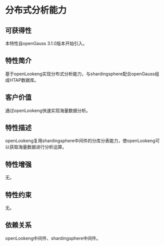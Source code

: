 # 分布式分析能力<a name="ZH-CN_TOPIC_0000001363569014"></a>

## 可获得性<a name="section8727154203020"></a>

本特性自openGauss 3.1.0版本开始引入。

## 特性简介<a name="section3945158123013"></a>

基于openLookeng实现分布式分析能力，与shardingsphere配合openGauss组成HTAP数据库。

## 客户价值<a name="section195933313110"></a>

通过openLookeng快速实现海量数据分析。

## 特性描述<a name="section1267218711317"></a>

openLookeng复用shardingsphere中间件的分库分表能力，使openLookeng可以获取海量数据进行分析运算。

## 特性增强<a name="section92431512103117"></a>

无。

## 特性约束<a name="section57791617103114"></a>

无。

## 依赖关系<a name="section20103122314318"></a>

openLookeng中间件、shardingsphere中间件。
